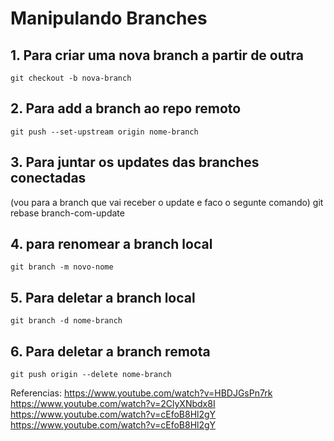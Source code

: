 # Manipulando Branches

## 1. Para criar uma nova branch a partir de outra
    git checkout -b nova-branch
    
## 2. Para add a branch ao repo remoto
	git push --set-upstream origin nome-branch

## 3. Para juntar os updates das branches conectadas
(vou para a branch que vai receber o update e faco o segunte comando)
	git rebase branch-com-update
    

## 4. para renomear a branch local
	git branch -m novo-nome

## 5. Para deletar a branch local
	git branch -d nome-branch

## 6. Para deletar a branch remota
	git push origin --delete nome-branch


Referencias: 
https://www.youtube.com/watch?v=HBDJGsPn7rk
https://www.youtube.com/watch?v=2ClyXNbdx8I
https://www.youtube.com/watch?v=cEfoB8Hl2gY
https://www.youtube.com/watch?v=cEfoB8Hl2gY
